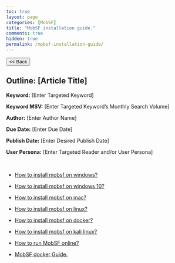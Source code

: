 ```yaml
---
toc: true
layout: page
categories: [MobSF]
title: "MobSF installation guide."
comments: true
hidden: true
permalink: /mobsf-installation-guide/
---
```


<button class="back-button" onclick="window.history.back()"><< Back</button>

## Outline: [Article Title]

**Keyword:** [Enter Targeted Keyword]

**Keyword MSV:** [Enter Targeted Keyword’s Monthly Search Volume]

**Author:** [Enter Author Name]

**Due Date:** [Enter Due Date]

**Publish Date:** [Enter Desired Publish Date]

**User Persona:** [Enter Targeted Reader and/or User Persona]

<br>

<ul>
<li><p><a href="https://aviyeldevrel.github.io/Aviyel-Blogs-Review/">How to install mobsf on windows?</a><p>
<li><p><a href="https://aviyeldevrel.github.io/Aviyel-Blogs-Review/">How to install mobsf on windows 10?</a><p>
<li><p><a href="https://aviyeldevrel.github.io/Aviyel-Blogs-Review/">How to install mobsf on mac?</a><p>
<li><p><a href="https://aviyeldevrel.github.io/Aviyel-Blogs-Review/">How to install mobsf on linux?</a><p>
<li><p><a href="https://aviyeldevrel.github.io/Aviyel-Blogs-Review/">How to install mobsf on docker?</a><p>
<li><p><a href="https://aviyeldevrel.github.io/Aviyel-Blogs-Review/">How to install mobsf on kali linux?</a><p>
<li><p><a href="https://aviyeldevrel.github.io/Aviyel-Blogs-Review/">How to run MobSF online?</a><p>
<li><p><a href="https://aviyeldevrel.github.io/Aviyel-Blogs-Review/mobsf-docker-guide/">MobSF docker Guide.</a><p>
